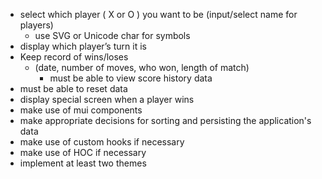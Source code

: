 - select which player ( X or O ) you want to be (input/select name for players)
  - use SVG or Unicode char for  symbols
- display which player’s turn it is
- Keep record of wins/loses 
  - (date, number of moves, who won, length of match)
    - must be able to view score history data
- must be able to reset data
- display special screen when a player wins
- make use of mui components
- make appropriate decisions for sorting and persisting the application's data
- make use of custom hooks if necessary
- make use of HOC if necessary
- implement at least two themes